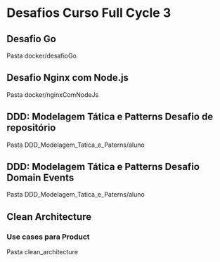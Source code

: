 # Desafios Curso Full Cycle 3

## Desafio Go
Pasta docker/desafioGo

## Desafio Nginx com Node.js
Pasta docker/nginxComNodeJs

## DDD: Modelagem Tática e Patterns Desafio de repositório
Pasta DDD_Modelagem_Tatica_e_Paterns/aluno

## DDD: Modelagem Tática e Patterns Desafio Domain Events
Pasta DDD_Modelagem_Tatica_e_Paterns/aluno
    
## Clean Architecture
### Use cases para Product
Pasta clean_architecture